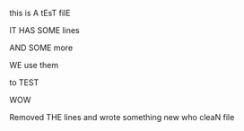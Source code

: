 this is A tEsT filE

IT HAS SOME lines

AND SOME more

WE use them

to TEST

WOW

Removed THE lines
and wrote something new
who
cleaN file

